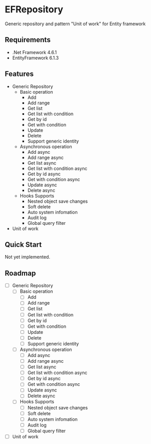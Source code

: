 # EFRepository

Generic repository and pattern "Unit of work" for Entity framework

## Requirements

* .Net Framework 4.6.1
* EntityFramework 6.1.3

## Features

* Generic Repository
    * Basic operation
        * Add
        * Add range
        * Get list
        * Get list with condition
        * Get by id
        * Get with condition
        * Update
        * Delete
        * Support generic identity
    * Asynchronous operation
        * Add async
        * Add range async
        * Get list async
        * Get list with condition async
        * Get by id async
        * Get with condition async
        * Update async
        * Delete async
    * Hooks Supports
        * Nested object save changes
        * Soft delete
        * Auto system infomation
        * Audit log
        * Global query filter
* Unit of work

## Quick Start

Not yet implemented.

## Roadmap

- [ ] Generic Repository
    - [ ] Basic operation
        - [ ] Add
        - [ ] Add range
        - [ ] Get list
        - [ ] Get list with condition
        - [ ] Get by id
        - [ ] Get with condition
        - [ ] Update
        - [ ] Delete
        - [ ] Support generic identity
    - [ ] Asynchronous operation
        - [ ] Add async
        - [ ] Add range async
        - [ ] Get list async
        - [ ] Get list with condition async
        - [ ] Get by id async
        - [ ] Get with condition async
        - [ ] Update async
        - [ ] Delete async        
    - [ ] Hooks Supports
        - [ ] Nested object save changes
        - [ ] Soft delete
        - [ ] Auto system infomation
        - [ ] Audit log
        - [ ] Global query filter
- [ ] Unit of work